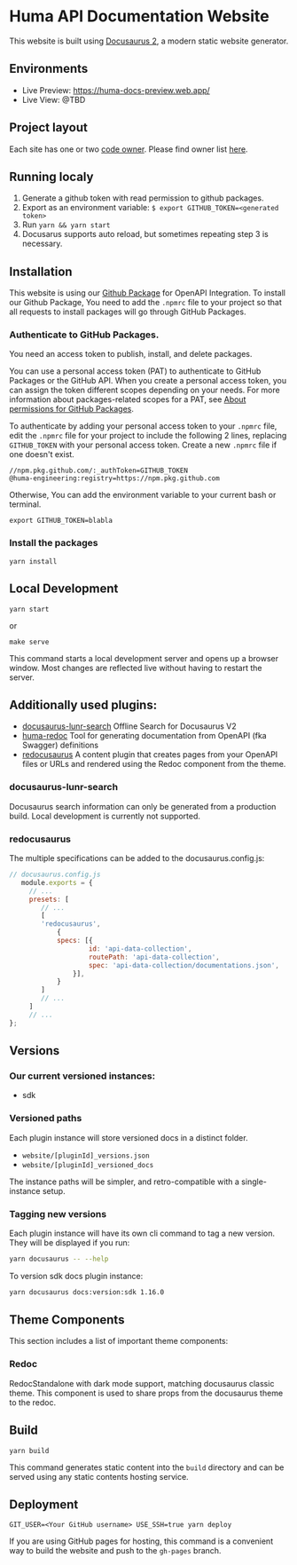# Huma API Documentation Website

This website is built using [Docusaurus 2](https://docusaurus.io/), a modern static website generator.

## Environments

- Live Preview: https://huma-docs-preview.web.app/
- Live View: @TBD

## Project layout

Each site has one or two [code owner](https://docs.github.com/en/repositories/managing-your-repositorys-settings-and-features/customizing-your-repository/about-code-owners). Please find owner list [here](.github/CODEOWNERS).

## Running localy

1. Generate a github token with read permission to github packages.
2. Export as an environment variable: `$ export GITHUB_TOKEN=<generated token>`
3. Run `yarn && yarn start`
4. Docusarus supports auto reload, but sometimes repeating step 3 is necessary.

## Installation

This website is using our [Github Package](https://github.com/huma-engineering/huma-redoc) for OpenAPI Integration. To install our Github Package, You need to add the `.npmrc` file to your project so that all requests to install packages will go through GitHub Packages.

### Authenticate to GitHub Packages.

You need an access token to publish, install, and delete packages.

You can use a personal access token (PAT) to authenticate to GitHub Packages or the GitHub API. When you create a personal access token, you can assign the token different scopes depending on your needs. For more information about packages-related scopes for a PAT, see [About permissions for GitHub Packages](https://docs.github.com/en/packages/learn-github-packages/about-permissions-for-github-packages#about-scopes-and-permissions-for-package-registries).

To authenticate by adding your personal access token to your `.npmrc` file, edit the `.npmrc` file for your project to include the following 2 lines, replacing `GITHUB_TOKEN` with your personal access token. Create a new `.npmrc` file if one doesn't exist.

```
//npm.pkg.github.com/:_authToken=GITHUB_TOKEN
@huma-engineering:registry=https://npm.pkg.github.com
```

Otherwise, You can add the environment variable to your current bash or terminal.

```
export GITHUB_TOKEN=blabla
```

### Install the packages

```
yarn install
```

## Local Development

```
yarn start
```

or 

```
make serve
```

This command starts a local development server and opens up a browser window. Most changes are reflected live without having to restart the server.

## Additionally used plugins:

- [docusaurus-lunr-search](https://github.com/lelouch77/docusaurus-lunr-search)
Offline Search for Docusaurus V2
- [huma-redoc](https://github.com/huma-engineering/huma-redoc)
Tool for generating documentation from OpenAPI (fka Swagger) definitions
- [redocusaurus](https://github.com/rohit-gohri/redocusaurus)
A content plugin that creates pages from your OpenAPI files or URLs and rendered using the Redoc component from the theme.

### docusaurus-lunr-search

Docusaurus search information can only be generated from a production build. Local development is currently not supported. 

### redocusaurus

The multiple specifications can be added to the docusaurus.config.js:

```js
// docusaurus.config.js
   module.exports = {
     // ...
     presets: [
        // ...
        [
        'redocusaurus',
            {
            specs: [{
                    id: 'api-data-collection',
                    routePath: 'api-data-collection',
                    spec: 'api-data-collection/documentations.json',
                }],
            }
        ]
        // ...
     ]
     // ...
};
```

## Versions

### Our current versioned instances:

- sdk

### Versioned paths

Each plugin instance will store versioned docs in a distinct folder.

- `website/[pluginId]_versions.json`
- `website/[pluginId]_versioned_docs`

The instance paths will be simpler, and retro-compatible with a single-instance setup.

### Tagging new versions

Each plugin instance will have its own cli command to tag a new version. They will be displayed if you run:

```bash npm2yarn
yarn docusaurus -- --help
```

To version sdk docs plugin instance:

```bash npm2yarn
yarn docusaurus docs:version:sdk 1.16.0
```

## Theme Components
This section includes a list of important theme components:

### Redoc
RedocStandalone with dark mode support, matching docusaurus classic theme. This component is used to share props from the docusaurus theme to the redoc.

## Build

```
yarn build
```

This command generates static content into the `build` directory and can be served using any static contents hosting service.

## Deployment

```console
GIT_USER=<Your GitHub username> USE_SSH=true yarn deploy
```

If you are using GitHub pages for hosting, this command is a convenient way to build the website and push to the `gh-pages` branch.
